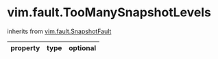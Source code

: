 vim.fault.TooManySnapshotLevels
===============================
inherits from [vim.fault.SnapshotFault](docs/vim.fault.SnapshotFault.md)

| property | type | optional |
|:---------|:-----|:---------|
